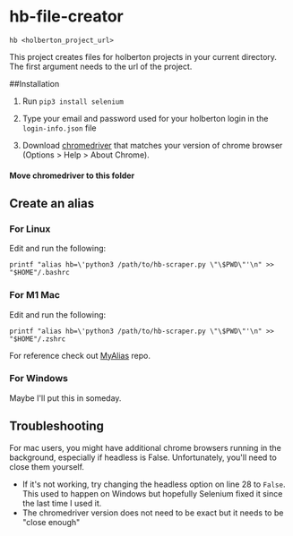 # hb-file-creator

`hb <holberton_project_url>`

This project creates files for holberton projects in your current directory.
The first argument needs to the url of the project.

##Installation

1. Run `pip3 install selenium`

2. Type your email and password used for your holberton login in the `login-info.json` file

3. Download [chromedriver](https://sites.google.com/a/chromium.org/chromedriver/) that matches your version of chrome browser \(Options > Help > About Chrome\).
#### Move chromedriver to this folder

## Create an alias

### For Linux

Edit and run the following:

`printf "alias hb=\'python3 /path/to/hb-scraper.py \"\$PWD\"'\n" >> "$HOME"/.bashrc`
### For M1 Mac

Edit and run the following:

`printf "alias hb=\'python3 /path/to/hb-scraper.py \"\$PWD\"'\n" >> "$HOME"/.zshrc` 

For reference check out [MyAlias](https://github.com/tieje/MyAliases) repo.
### For Windows

Maybe I'll put this in someday.

## Troubleshooting

For mac users, you might have additional chrome browsers running in the background, especially if headless is False. Unfortunately, you'll need to close them yourself.

- If it's not working, try changing the headless option on line 28 to `False`. This used to happen on Windows but hopefully Selenium fixed it since the last time I used it.
- The chromedriver version does not need to be exact but it needs to be "close enough"
